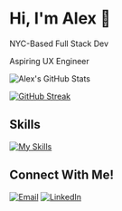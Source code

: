 # Hi, I'm Alex 👋
NYC-Based Full Stack Dev


Aspiring UX Engineer

![Alex's GitHub Stats](https://github-readme-stats.vercel.app/api?username=alexandra-perez&show_icons=true&theme=cobalt)

[![GitHub Streak](https://streak-stats.demolab.com/?user=alexandra-perez&theme=default)](https://git.io/streak-stats)

## Skills
[![My Skills](https://skillicons.dev/icons?i=js,html,css,react)](https://skillicons.dev)

## Connect With Me!
[![Email](https://img.shields.io/badge/Email-D14836?style=for-the-badge&logo=gmail&logoColor=white)](mailto:alexandraperezny@gmail.com)
[![LinkedIn](https://img.shields.io/badge/LinkedIn-0077B5?style=for-the-badge&logo=linkedin&logoColor=white)](https://www.linkedin.com/in/ap-alexandraperez/)
